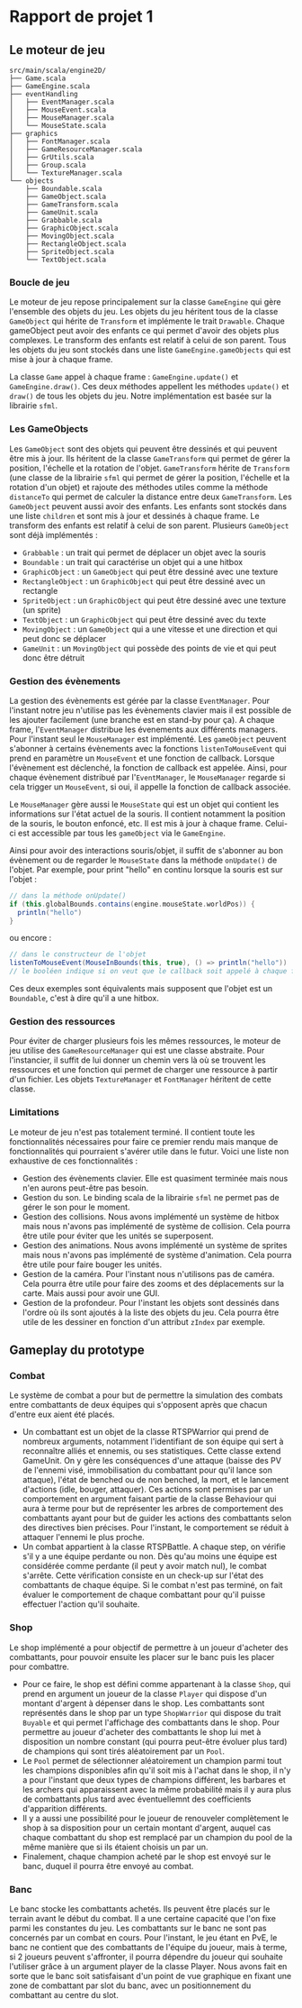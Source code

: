 # Rapport de projet 1


## Le moteur de jeu
```
src/main/scala/engine2D/
├── Game.scala
├── GameEngine.scala
├── eventHandling
│   ├── EventManager.scala
│   ├── MouseEvent.scala
│   ├── MouseManager.scala
│   └── MouseState.scala
├── graphics
│   ├── FontManager.scala
│   ├── GameResourceManager.scala
│   ├── GrUtils.scala
│   ├── Group.scala
│   └── TextureManager.scala
└── objects
    ├── Boundable.scala
    ├── GameObject.scala
    ├── GameTransform.scala
    ├── GameUnit.scala
    ├── Grabbable.scala
    ├── GraphicObject.scala
    ├── MovingObject.scala
    ├── RectangleObject.scala
    ├── SpriteObject.scala
    └── TextObject.scala
```
### Boucle de jeu
Le moteur de jeu repose principalement sur la classe `GameEngine` qui gère l'ensemble des objets du jeu. Les objets du jeu héritent tous de la classe `GameObject` qui hérite de `Transform` et implémente le trait `Drawable`. Chaque gameObject peut avoir des enfants ce qui permet d'avoir des objets plus complexes. Le transform des enfants est relatif à celui de son parent. Tous les objets du jeu sont stockés dans une liste `GameEngine.gameObjects` qui est mise à jour à chaque frame.

La classe `Game` appel à chaque frame : `GameEngine.update()` et `GameEngine.draw()`. Ces deux méthodes appellent les méthodes `update()` et `draw()` de tous les objets du jeu. Notre implémentation est basée sur la librairie `sfml`.

### Les GameObjects
Les `GameObject` sont des objets qui peuvent être dessinés et qui peuvent être mis à jour. Ils héritent de la classe `GameTransform` qui permet de gérer la position, l'échelle et la rotation de l'objet. `GameTransform` hérite de `Transform` (une classe de la librairie `sfml` qui permet de gérer la position, l'échelle et la rotation d'un objet) et rajoute des méthodes utiles comme la méthode `distanceTo` qui permet de calculer la distance entre deux `GameTransform`.
Les `GameObject` peuvent aussi avoir des enfants. Les enfants sont stockés dans une liste `children` et sont mis à jour et dessinés à chaque frame. Le transform des enfants est relatif à celui de son parent. 
Plusieurs `GameObject` sont déjà implémentés :
- `Grabbable` : un trait qui permet de déplacer un objet avec la souris
- `Boundable` : un trait qui caractérise un objet qui a une hitbox
- `GraphicObject` : un `GameObject` qui peut être dessiné avec une texture
- `RectangleObject` : un `GraphicObject` qui peut être dessiné avec un rectangle
- `SpriteObject` : un `GraphicObject` qui peut être dessiné avec une texture (un sprite)
- `TextObject` : un `GraphicObject` qui peut être dessiné avec du texte
- `MovingObject` : un `GameObject` qui a une vitesse et une direction et qui peut donc se déplacer
- `GameUnit` : un `MovingObject` qui possède des points de vie et qui peut donc être détruit

### Gestion des évènements
La gestion des évènements est gérée par la classe `EventManager`. Pour l'instant notre jeu n'utilise pas les évènements clavier mais il est possible de les ajouter facilement (une branche est en stand-by pour ça). A chaque frame, l'`EventManager` distribue les évenements aux différents managers. Pour l'instant seul le `MouseManager` est implémenté. Les `gameObject` peuvent s'abonner à certains évènements avec la fonctions `listenToMouseEvent` qui prend en paramètre un `MouseEvent` et une fonction de callback. Lorsque l'évènement est déclenché, la fonction de callback est appelée.
Ainsi, pour chaque évènement distribué par l'`EventManager`, le `MouseManager` regarde si cela trigger un `MouseEvent`, si oui, il appelle la fonction de callback associée.

Le `MouseManager` gère aussi le `MouseState` qui est un objet qui contient les informations sur l'état actuel de la souris. Il contient notamment la position de la souris, le bouton enfoncé, etc. Il est mis à jour à chaque frame. Celui-ci est accessible par tous les `gameObject` via le `GameEngine`.

Ainsi pour avoir des interactions souris/objet, il suffit de s'abonner au bon évènement ou de regarder le `MouseState` dans la méthode `onUpdate()` de l'objet. Par exemple, pour print "hello" en continu lorsque la souris est sur l'objet :
```scala
// dans la méthode onUpdate()
if (this.globalBounds.contains(engine.mouseState.worldPos)) {
  println("hello")
}
```
ou encore :
```scala
// dans le constructeur de l'objet
listenToMouseEvent(MouseInBounds(this, true), () => println("hello"))
// le booléen indique si on veut que le callback soit appelé à chaque frame ou seulement à la première frame où la souris est dans la hitbox
```
Ces deux exemples sont équivalents mais supposent que l'objet est un `Boundable`, c'est à dire qu'il a une hitbox.

### Gestion des ressources
Pour éviter de charger plusieurs fois les mêmes ressources, le moteur de jeu utilise des `GameResourceManager` qui est une classe abstraite. Pour l'instancier, il suffit de lui donner un chemin vers là où se trouvent les ressources et une fonction qui permet de charger une ressource à partir d'un fichier.
Les objets `TextureManager` et `FontManager` héritent de cette classe.

### Limitations
Le moteur de jeu n'est pas totalement terminé. Il contient toute les fonctionnalités nécessaires pour faire ce premier rendu mais manque de fonctionnalités qui pourraient s'avérer utile dans le futur. Voici une liste non exhaustive de ces fonctionnalités :
- Gestion des évènements clavier. Elle est quasiment terminée mais nous n'en aurons peut-être pas besoin.
- Gestion du son. Le binding scala de la librairie `sfml` ne permet pas de gérer le son pour le moment.
- Gestion des collisions. Nous avons implémenté un système de hitbox mais nous n'avons pas implémenté de système de collision. Cela pourra être utile pour éviter que les unités se superposent.
- Gestion des animations. Nous avons implémenté un système de sprites mais nous n'avons pas implémenté de système d'animation. Cela pourra être utile pour faire bouger les unités.
- Gestion de la caméra. Pour l'instant nous n'utilisons pas de caméra. Cela pourra être utile pour faire des zooms et des déplacements sur la carte. Mais aussi pour avoir une GUI.
- Gestion de la profondeur. Pour l'instant les objets sont dessinés dans l'ordre où ils sont ajoutés à la liste des objets du jeu. Cela pourra être utile de les dessiner en fonction d'un attribut `zIndex` par exemple.




## Gameplay du prototype
### Combat
Le système de combat a pour but de permettre la simulation des combats entre combattants de deux équipes qui s'opposent après que chacun d'entre eux aient été placés.
- Un combattant est un objet de la classe RTSPWarrior qui prend de nombreux arguments, notamment l'identifiant de son équipe qui sert à reconnaître alliés et ennemis, ou ses statistiques. Cette classe extend GameUnit. On y gère les conséquences d'une attaque (baisse des PV de l'ennemi visé, immobilisation du combattant pour qu'il lance son attaque), l'état de benched ou de non benched, la mort, et le lancement d'actions (idle, bouger, attaquer). Ces actions sont permises par un comportement en argument faisant partie de la classe Behaviour qui aura à terme pour but de représenter les arbres de comportement des combattants ayant pour but de guider les actions des combattants selon des directives bien précises. Pour l'instant, le comportement se réduit à attaquer l'ennemi le plus proche.
- Un combat appartient à la classe RTSPBattle. A chaque step, on vérifie s'il y a une équipe perdante ou non. Dès qu'au moins une équipe est considérée comme perdante (il peut y avoir match nul), le combat s'arrête. Cette vérification consiste en un check-up sur l'état des combattants de chaque équipe. Si le combat n'est pas terminé, on fait évaluer le comportement de chaque combattant pour qu'il puisse effectuer l'action qu'il souhaite.

### Shop
Le shop implémenté a pour objectif de permettre à un joueur d'acheter des combattants, pour pouvoir ensuite les placer sur le banc puis les placer pour combattre.
- Pour ce faire, le shop est défini comme appartenant à la classe `Shop`, qui prend en argument un joueur de la classe `Player` qui dispose d'un montant d'argent à dépenser dans le shop. Les combattants sont représentés dans le shop par un type `ShopWarrior` qui dispose du trait `Buyable` et qui permet l'affichage des combattants dans le shop. Pour permettre au joueur d'acheter des combattants le shop lui met à disposition un nombre constant (qui pourra peut-être évoluer plus tard) de champions qui sont tirés aléatoirement par un `Pool`.
- Le `Pool` permet de sélectionner aléatoirement un champion parmi tout les champions disponibles afin qu'il soit mis à l'achat dans le shop, il n'y a pour l'instant que deux types de champions différent, les barbares et les archers qui apparaissent avec la même probabilité mais il y aura plus de combattants plus tard avec éventuellemnt des coefficients d'apparition différents.
- Il y a aussi une possibilité pour le joueur de renouveler complètement le shop à sa disposition pour un certain montant d'argent, auquel cas chaque combattant du shop est remplacé par un champion du pool de la même manière que si ils étaient choisis un par un.
- Finalement, chaque champion acheté par le shop est envoyé sur le banc, duquel il pourra être envoyé au combat.

### Banc
Le banc stocke les combattants achetés. Ils peuvent être placés sur le terrain avant le début du combat. Il a une certaine capacité que l'on fixe parmi les constantes du jeu. Les combattants sur le banc ne sont pas concernés par un combat en cours. Pour l'instant, le jeu étant en PvE, le banc ne contient que des combattants de l'équipe du joueur, mais à terme, si 2 joueurs peuvent s'affronter, il pourra dépendre du joueur qui souhaite l'utiliser grâce à un argument player de la classe Player. Nous avons fait en sorte que le banc soit satisfaisant d'un point de vue graphique en fixant une zone de combattant par slot du banc, avec un positionnement du combattant au centre du slot. 